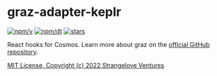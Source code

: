 # graz-adapter-keplr

[![npm/v](https://badgen.net/npm/v/graz-adapter-keplr)](https://www.npmjs.com/package/graz-adapter-keplr)
[![npm/dt](https://badgen.net/npm/dt/graz-adapter-keplr)](https://www.npmjs.com/package/graz-adapter-keplr)
[![stars](https://badgen.net/github/stars/strangelove-ventures/graz)](https://github.com/strangelove-ventures/graz)

React hooks for Cosmos. Learn more about graz on the [official GitHub repository](https://github.com/strangelove-ventures/graz).

[MIT License, Copyright (c) 2022 Strangelove Ventures](./LICENSE)
